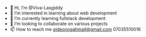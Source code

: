- 👋 Hi, I’m @Viva-Lasgiddy
- 👀 I’m interested in learning about web development
- 🌱 I’m currently learning fullstack development
- 💞️ I’m looking to collaborate on various projects 
- 📫 How to reach me gideonogahmail@gmail.com 07035510016

<!---
Viva-Lasgiddy/Viva-Lasgiddy is a ✨ special ✨ repository because its `README.md` (this file) appears on your GitHub profile.
You can click the Preview link to take a look at your changes.
--->
